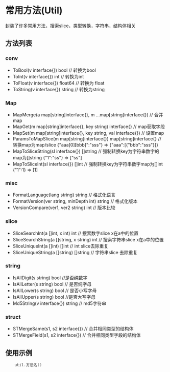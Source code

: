 # 常用方法(Util)

封装了许多常用方法，搜索slice，类型转换，字符串，结构体相关

## 方法列表
### conv
  * ToBool(v interface{}) bool // 转换为bool
  * ToInt(v interface{}) int // 转换为int
  * ToFloat(v interface{}) float64 // 转换为 float
  * ToString(v interface{}) string // 转换为string

### Map
  * MapMerge(a map[string]interface{}, m ...map[string]interface{}) // 合并map
  * MapGet(m map[string]interface{}, key string) interface{} // map获取字段
  * MapSet(m map[string]interface{}, key string, val interface{}) // 设置map
  * ParamsToMapSlice(m map[string]interface{}) map[string]interface{} // 转换map为map/slice {"aaa[0][bbb]":"sss"} => {"aaa":[{"bbb":"sss"}]}
  * MapToSliceString(sI interface{}) []string // 强制转换key为字符串数字的map为[]string {"1":"ss"} => ["ss"]
  * MapToSliceInt(sI interface{}) []int // 强制转换key为字符串数字map为[]int {"1":1} => [1]
### misc 
  * FormatLanguage(lang string) string // 格式化语言
  * FormatVersion(ver string, minDepth int) string // 格式化版本
  * VersionCompare(ver1, ver2 string) int // 版本比较
### slice
  * SliceSearchInt(a []int, x int) int // 搜索数字slice x在a中的位置
  * SliceSearchString(a []string, x string) int //  搜索字符串slice x在a中的位置
  * SliceUniqueInt(a []int) []int // int slice去除重复
  * SliceUniqueString(a []string) []string // 字符串slice 去除重复
### string 
  * IsAllDigit(s string) bool //是否纯数字
  * IsAllLetter(s string) bool // 是否纯字母
  * IsAllLower(s string) bool // 是否小写字母
  * IsAllUpper(s string) bool //是否大写字母
  * Md5String(v interface{}) string // md5字符串
### struct
  * STMergeSame(s1, s2 interface{}) // 合并相同类型的结构体
  * STMergeField(s1, s2 interface{}) // 合并相同类型字段的结构体

## 使用示例

```go
    util.方法名()
```

